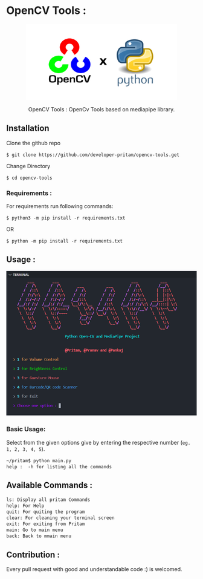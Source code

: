 # OpenCV Tools :

<p align="center">
<img src="./img/opencv.jpg" height="200px" width="400px"  alt="OpenCV"  />
</p>

<p align="center">
 OpenCV Tools : OpenCv Tools based on mediapipe library.
</p>

<!-- ### Pritam Available on : -->

## Installation

Clone the github repo

```
$ git clone https://github.com/developer-pritam/opencv-tools.get
```

Change Directory

```
$ cd opencv-tools
```

### Requirements :

For requirements run following commands:

```
$ python3 -m pip install -r requirements.txt
```

OR

```
$ python -m pip install -r requirements.txt
```

## Usage :

<p align="center">
<img src="./img/Main.png" alt="Pritam OpenCV Tools" />
</p>



### Basic Usage:

Select from the given options give by entering the respective number (`eg. 1, 2, 3, 4, 5`). 

```
~/pritam$ python main.py
help :  -h for listing all the commands
```


## Available Commands :

```
ls: Display all pritam Commands
help: For Help
quit: For quiting the program
clear: For cleaning your terminal screen
exit: For exiting from Pritam
main: Go to main menu
back: Back to mmain menu
```

## Contribution :

Every pull request with good and understandable code :) is welcomed.
